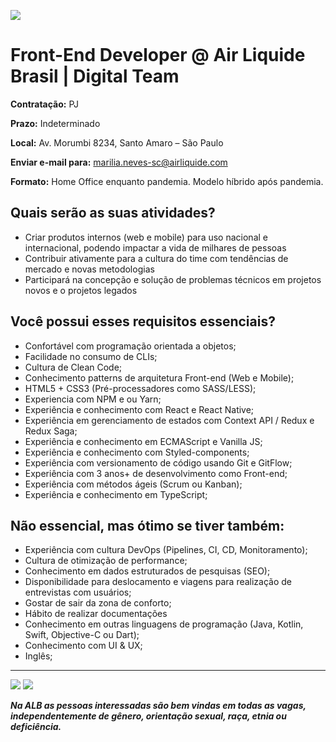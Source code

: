 ![](https://i.ibb.co/m8T361h/frontend-stack.jpg)

# Front-End Developer @ Air Liquide Brasil | Digital Team

**Contratação:** PJ

**Prazo:** Indeterminado

**Local:** Av. Morumbi 8234, Santo Amaro – São Paulo

**Enviar e-mail para:** marilia.neves-sc@airliquide.com

**Formato:** Home Office enquanto pandemia. Modelo híbrido após pandemia.

## Quais serão as suas atividades?

- Criar produtos internos (web e mobile) para uso nacional e internacional, podendo impactar a vida de milhares de pessoas
- Contribuir ativamente para a cultura do time com tendências de mercado e novas metodologias
- Participará na concepção e solução de problemas técnicos em projetos novos e o projetos legados

## Você possui esses requisitos essenciais?
- Confortável com programação orientada a objetos;
- Facilidade no consumo de CLIs;
- Cultura de Clean Code;
- Conhecimento patterns de arquitetura Front-end (Web e Mobile);
- HTML5 + CSS3 (Pré-processadores como SASS/LESS);
- Experiencia com NPM e ou Yarn;
- Experiência e conhecimento com React e React Native;
- Experiência em gerenciamento de estados com Context API / Redux e Redux Saga;
- Experiência e conhecimento em ECMAScript e Vanilla JS;
- Experiência e conhecimento com Styled-components;
- Experiência com versionamento de código usando Git e GitFlow;
- Experiência com 3 anos+ de desenvolvimento como Front-end;
- Experiência com métodos ágeis (Scrum ou Kanban);
- Experiência e conhecimento em TypeScript;

## Não essencial, mas ótimo se tiver também:
- Experiência com cultura DevOps (Pipelines, CI, CD, Monitoramento);
- Cultura de otimização de performance;
- Conhecimento em dados estruturados de pesquisas (SEO);
- Disponibilidade para deslocamento e viagens para realização de entrevistas com usuários;
- Gostar de sair da zona de conforto;
- Hábito de realizar documentações
- Conhecimento em outras linguagens de programação (Java, Kotlin, Swift, Objective-C ou Dart);
- Conhecimento com UI & UX;
- Inglês;

---

![](https://i.ibb.co/X4GV83K/Whats-App-Image-2020-09-29-at-10-01-09.jpg)
![](https://i.ibb.co/jyyTGxY/Whats-App-Image-2020-09-29-at-10-01-08.jpg)

_**Na ALB as pessoas interessadas são bem vindas em todas as vagas, independentemente de gênero, orientação sexual, raça, etnia ou deficiência.**_
